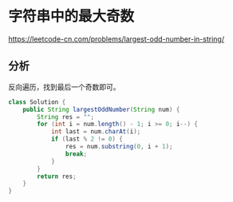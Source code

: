 # 字符串中的最大奇数

https://leetcode-cn.com/problems/largest-odd-number-in-string/

## 分析

反向遍历，找到最后一个奇数即可。

```java
class Solution {
    public String largestOddNumber(String num) {
        String res = "";
        for (int i = num.length() - 1; i >= 0; i--) {
            int last = num.charAt(i);
            if (last % 2 != 0) {
                res = num.substring(0, i + 1);
                break;
            }
        }
        return res;
    }
}
```

